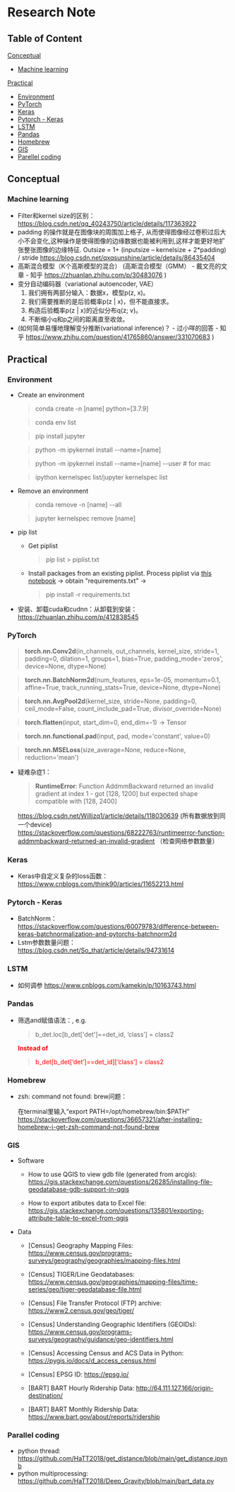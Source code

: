 # Research Note

## Table of Content
[Conceptual](#conceptual)
- [Machine learning](#machine-learning)

[Practical](#practical)
- [Environment](#environment)
- [PyTorch](#pytorch)
- [Keras](#keras)
- [Pytorch - Keras](#pytorch---keras)
- [LSTM](#lstm)
- [Pandas](#pandas)
- [Homebrew](#homebrew)
- [GIS](#gis)
- [Parellel coding](#)

## Conceptual

### Machine learning
- Filter和kernel size的区别：
https://blog.csdn.net/qq_40243750/article/details/117363922
- padding 的操作就是在图像块的周围加上格子, 从而使得图像经过卷积过后大小不会变化,这种操作是使得图像的边缘数据也能被利用到,这样才能更好地扩张整张图像的边缘特征.
Outsize = 1+ (inputsize – kernelsize + 2*padding) / stride
https://blog.csdn.net/qxqsunshine/article/details/86435404
- 高斯混合模型（K个高斯模型的混合）
(高斯混合模型（GMM） - 戴文亮的文章 - 知乎
https://zhuanlan.zhihu.com/p/30483076 )
- 变分自动编码器（variational autoencoder, VAE）
  1. 我们拥有两部分输入：数据x，模型p(z, x)。
  2. 我们需要推断的是后验概率p(z | x)，但不能直接求。
  3. 构造后验概率p(z | x)的近似分布q(z; v)。
  4. 不断缩小q和p之间的距离直至收敛。
- (如何简单易懂地理解变分推断(variational inference)？ - 过小咩的回答 - 知乎
https://www.zhihu.com/question/41765860/answer/331070683 )

## Practical

### Environment
- Create an environment

  > conda create -n [name] python=[3.7.9]

  > conda env list

  > pip install jupyter

  > python -m ipykernel install --name=[name]

  > python -m ipykernel install --name=[name] --user  # for mac

  > ipython kernelspec list/jupyter kernelspec list

- Remove an environment

  >conda remove -n [name] --all

  > jupyter kernelspec remove [name]

- pip list
  - Get piplist
    > pip list > piplist.txt

  - Install packages from an existing piplist. Process piplist via [this notebook](https://github.com/HaTT2018/NET_louvain_DAN/blob/main/env/process_piplist.ipynb) -> obtain "requirements.txt" ->
    > pip install -r requirements.txt

- 安装、卸载cuda和cudnn：从卸载到安装：https://zhuanlan.zhihu.com/p/412838545 

### PyTorch
> **torch.nn.Conv2d**(in_channels, out_channels, kernel_size, stride=1, padding=0, dilation=1, groups=1, bias=True, padding_mode='zeros', device=None, dtype=None)

> **torch.nn.BatchNorm2d**(num_features, eps=1e-05, momentum=0.1, affine=True, track_running_stats=True, device=None, dtype=None)

> **torch.nn.AvgPool2d**(kernel_size, stride=None, padding=0, ceil_mode=False, count_include_pad=True, divisor_override=None)

> **torch.flatten**(input, start_dim=0, end_dim=-1) -> Tensor

> **torch.nn.functional.pad**(input, pad, mode='constant', value=0)

> **torch.nn.MSELoss**(size_average=None, reduce=None, reduction='mean')

- 疑难杂症1：
  > **RuntimeError**: Function AddmmBackward returned an invalid gradient at index 1 - got [128, 1200] but expected shape compatible with [128, 2400]

  https://blog.csdn.net/Willjzq1/article/details/118030639 (所有数据放到同一个device)
  https://stackoverflow.com/questions/68222763/runtimeerror-function-addmmbackward-returned-an-invalid-gradient （检查网络参数数量）


### Keras
- Keras中自定义复杂的loss函数：
https://www.cnblogs.com/think90/articles/11652213.html 

### Pytorch - Keras
- BatchNorm：https://stackoverflow.com/questions/60079783/difference-between-keras-batchnormalization-and-pytorchs-batchnorm2d 	
- Lstm参数数量问题：https://blog.csdn.net/So_that/article/details/94731614 

### LSTM
- 如何调参
https://www.cnblogs.com/kamekin/p/10163743.html 
### Pandas
- 筛选and赋值语法：, e.g. 
  > b_det.loc[b_det['det']==det_id, ‘class’] = class2

  <font color=red> **Instead of**

  > b_det[b_det[‘det’]==det_id][‘class’] = class2</font>

### Homebrew
- zsh: command not found: brew问题：

  在terminal里输入“export PATH=/opt/homebrew/bin:$PATH”
	https://stackoverflow.com/questions/36657321/after-installing-homebrew-i-get-zsh-command-not-found-brew

### GIS
- Software
  - How to use QGIS to view gdb file (generated from arcgis):
https://gis.stackexchange.com/questions/26285/installing-file-geodatabase-gdb-support-in-qgis 

  - How to export atibutes data to Excel file:
https://gis.stackexchange.com/questions/135801/exporting-attribute-table-to-excel-from-qgis

- Data
  - [Census] Geography Mapping Files:
https://www.census.gov/programs-surveys/geography/geographies/mapping-files.html

  - [Census] TIGER/Line Geodatabases:
https://www.census.gov/geographies/mapping-files/time-series/geo/tiger-geodatabase-file.html

  - [Census] File Transfer Protocol (FTP) archive:
https://www2.census.gov/geo/tiger/

  - [Census] Understanding Geographic Identifiers (GEOIDs):
https://www.census.gov/programs-surveys/geography/guidance/geo-identifiers.html

  - [Census] Accessing Census and ACS Data in Python:
https://pygis.io/docs/d_access_census.html

  - [Census] EPSG ID:
https://epsg.io/

  - [BART] BART Hourly Ridership Data:
  http://64.111.127.166/origin-destination/

  - [BART] BART Monthly Ridership Data:
  https://www.bart.gov/about/reports/ridership

### Parallel coding
- python thread:
https://github.com/HaTT2018/get_distance/blob/main/get_distance.ipynb
- python multiprocessing:
https://github.com/HaTT2018/Deep_Gravity/blob/main/bart_data.py